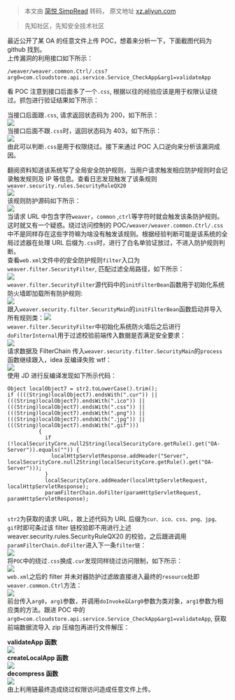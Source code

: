 > 本文由 [简悦 SimpRead](http://ksria.com/simpread/) 转码， 原文地址 [xz.aliyun.com](https://xz.aliyun.com/t/9581)

> 先知社区，先知安全技术社区

最近公开了某 OA 的任意文件上传 POC，想着来分析一下，下面截图代码为 github 找到。  
上传漏洞的利用接口如下所示：

```
/weaver/weaver.common.Ctrl/.css?arg0=com.cloudstore.api.service.Service_CheckApp&arg1=validateApp
```

看 POC 注意到接口后面多了一个`.css`, 根据以往的经验应该是用于权限认证绕过。抓包进行验证结果如下所示：

当接口后面跟`.css`, 请求返回状态码为 200，如下所示：  
[![](https://xzfile.aliyuncs.com/media/upload/picture/20210517192742-e4ea8ca2-b702-1.png)](https://xzfile.aliyuncs.com/media/upload/picture/20210517192742-e4ea8ca2-b702-1.png)  
当接口后面不跟`.css`时，返回状态码为 403，如下所示：  
[![](https://xzfile.aliyuncs.com/media/upload/picture/20210517192816-f91ada10-b702-1.png)](https://xzfile.aliyuncs.com/media/upload/picture/20210517192816-f91ada10-b702-1.png)  
由此可以判断`.css`是用于权限绕过。接下来通过 POC 入口逆向来分析该漏洞成因。

翻阅资料知道该系统写了全局安全防护规则，当用户请求触发相应防护规则时会记录触发规则及 IP 等信息。查看日志发现触发了该条规则`weaver.security.rules.SecurityRuleQX20`  
[![](https://xzfile.aliyuncs.com/media/upload/picture/20210517192857-11d77658-b703-1.png)](https://xzfile.aliyuncs.com/media/upload/picture/20210517192857-11d77658-b703-1.png)  
该规则防护源码如下所示：  
[![](https://xzfile.aliyuncs.com/media/upload/picture/20210517192918-1e364b04-b703-1.png)](https://xzfile.aliyuncs.com/media/upload/picture/20210517192918-1e364b04-b703-1.png)  
当请求 URL 中包含字符`weaver`，`common` ,`ctrl`等字符时就会触发该条防护规则。这时就又有一个疑惑。绕过访问控制的 POC`/weaver/weaver.common.Ctrl/.css`中不是同样存在这些字符嘛为啥没有触发该规则。根据经验判断可能是该系统的全局过滤器在处理 URL 后缀为`.css`时，进行了白名单验证放过，不进入防护规则判断。  
查看`web.xml`文件中的安全防护规则`filter`入口为`weaver.filter.SecurityFilter`, 匹配过滤全局路径，如下所示：  
[![](https://xzfile.aliyuncs.com/media/upload/picture/20210517192957-3594732a-b703-1.png)](https://xzfile.aliyuncs.com/media/upload/picture/20210517192957-3594732a-b703-1.png)  
`weaver.filter.SecurityFilter`源代码中的`initFilterBean`函数用于初始化系统防火墙即加载所有防护规则:  
[![](https://xzfile.aliyuncs.com/media/upload/picture/20210517193025-4621dd72-b703-1.png)](https://xzfile.aliyuncs.com/media/upload/picture/20210517193025-4621dd72-b703-1.png)  
跟入`weaver.security.filter.SecurityMain`的`initFilterBean`函数启动并导入所有规则类：[![](https://xzfile.aliyuncs.com/media/upload/picture/20210517193050-54e98134-b703-1.png)](https://xzfile.aliyuncs.com/media/upload/picture/20210517193050-54e98134-b703-1.png)  
`weaver.filter.SecurityFilter`中初始化系统防火墙后之后进行`doFilterInternal`用于过滤校验前端传入数据是否满足安全要求：  
[![](https://xzfile.aliyuncs.com/media/upload/picture/20210517193114-63a83544-b703-1.png)](https://xzfile.aliyuncs.com/media/upload/picture/20210517193114-63a83544-b703-1.png)  
请求数据及 FilterChain 传入`weaver.security.filter.SecurityMain`的`process`函数继续跟入，idea 反编译失败 wtf：  
[![](https://xzfile.aliyuncs.com/media/upload/picture/20210517193144-758b4eb8-b703-1.png)](https://xzfile.aliyuncs.com/media/upload/picture/20210517193144-758b4eb8-b703-1.png)  
使用 JD 进行反编译发现如下所示代码：

```
Object localObject7 = str2.toLowerCase().trim();          
if ((((String)localObject7).endsWith(".cur")) || (((String)localObject7).endsWith(".ico")) || (((String)localObject7).endsWith(".css")) || (((String)localObject7).endsWith(".png")) || (((String)localObject7).endsWith(".jpg")) || (((String)localObject7).endsWith(".gif")))
          {
            if (!localSecurityCore.null2String(localSecurityCore.getRule().get("OA-Server")).equals("")) {
              localHttpServletResponse.addHeader("Server", localSecurityCore.null2String(localSecurityCore.getRule().get("OA-Server")));
            }
            localSecurityCore.addHeader(localHttpServletRequest, localHttpServletResponse);
            paramFilterChain.doFilter(paramHttpServletRequest, paramHttpServletResponse);


```

`str2`为获取的请求 URL，故上述代码为 URL 后缀为`cur、ico、css、png、jpg、gif`时即可条过该 filter 链校验即不用进行上述 weaver.security.rules.SecurityRuleQX20 的校验，之后跟进调用`paramFilterChain.doFilter`进入下一条`filter链`：  
[![](https://xzfile.aliyuncs.com/media/upload/picture/20210517193213-866ae644-b703-1.png)](https://xzfile.aliyuncs.com/media/upload/picture/20210517193213-866ae644-b703-1.png)  
将`POC`中的绕过`.css`换成`.cur`发现同样绕过访问限制，如下所示：  
[![](https://xzfile.aliyuncs.com/media/upload/picture/20210517193233-9281176e-b703-1.png)](https://xzfile.aliyuncs.com/media/upload/picture/20210517193233-9281176e-b703-1.png)  
`web.xml`之后的 filter 并未对器防护过滤故直接进入最终的`resource`处即`weaver.common.Ctrl`方法：  
[![](https://xzfile.aliyuncs.com/media/upload/picture/20210517193255-9f56c632-b703-1.png)](https://xzfile.aliyuncs.com/media/upload/picture/20210517193255-9f56c632-b703-1.png)  
前台传入`arg0`，`arg1`参数，并调用`doInvoke`以`arg0`参数为类对象，`arg1`参数为相应类的方法。跟进 POC 中的`arg0=com.cloudstore.api.service.Service_CheckApp&arg1=validateApp`, 获取前端数据流导入 zip 压缩包再进行文件解压：

**validateApp 函数**  
[![](https://xzfile.aliyuncs.com/media/upload/picture/20210517193318-ad2c69d8-b703-1.png)](https://xzfile.aliyuncs.com/media/upload/picture/20210517193318-ad2c69d8-b703-1.png)  
**createLocalApp 函数**  
[![](https://xzfile.aliyuncs.com/media/upload/picture/20210517193337-b8e08264-b703-1.png)](https://xzfile.aliyuncs.com/media/upload/picture/20210517193337-b8e08264-b703-1.png)  
**decompress 函数**  
[![](https://xzfile.aliyuncs.com/media/upload/picture/20210517193357-c4a3f252-b703-1.png)](https://xzfile.aliyuncs.com/media/upload/picture/20210517193357-c4a3f252-b703-1.png)  
由上利用链最终造成绕过权限访问造成任意文件上传。